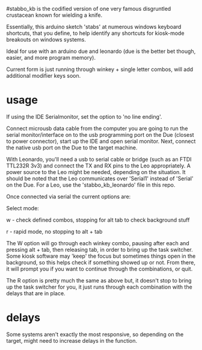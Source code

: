 #stabbo_kb
is the codified version of one very famous disgruntled crustacean known for wielding a knife.

Essentially, this arduino sketch 'stabs' at numerous windows keyboard shortcuts, that you define, to help identify any shortcuts for kiosk-mode
breakouts on windows systems.

Ideal for use with an arduino due and leonardo (due is the better bet though, easier, and more program memory).

Current form is just running through winkey + single letter combos, will add additional modifier keys soon.

# usage

If using the IDE Serialmonitor, set the option to 'no line ending'.

Connect microusb data cable from the computer you are going to run the serial monitor/interface on to the usb programming port
on the Due (closest to power connector), start up the IDE and open serial monitor. Next, connect the native usb port on the Due to the target machine.

With Leonardo, you'll need a usb to serial cable or bridge (such as an FTDI TTL232R 3v3) and connect the TX and RX pins to the Leo appropriately. A power source to the Leo might be needed, depending on the situation. It should be noted that the Leo communicates over 'Serial1' instead of 'Serial' on the Due. For a Leo, use the 'stabbo_kb_leonardo' file in this repo.

Once connected via serial the current options are:




Select mode:


w - check defined combos, stopping for alt tab to check background stuff


r - rapid mode, no stopping to alt + tab

The W option will go through each winkey <a-z> combo, pausing after each and pressing alt + tab, then releasing tab,
  in order to bring up the task switcher. Some kiosk software may 'keep' the focus but sometimes things open in the
  background, so this helps check if something showed up or not. From there, it will prompt you if you want to continue
  through the combinations, or quit.
  
The R option is pretty much the same as above but, it doesn't stop to bring up the task switcher for you, it just
  runs through each combination with the delays that are in place.
  
# delays
Some systems aren't exactly the most responsive, so depending on the target, might need to increase delays in the function.
